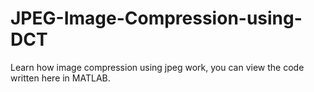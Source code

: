 # JPEG-Image-Compression-using-DCT

Learn how image compression using jpeg work, you can view the code written here in MATLAB.

